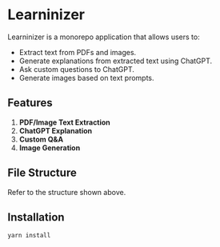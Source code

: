 # Learninizer

Learninizer is a monorepo application that allows users to:
- Extract text from PDFs and images.
- Generate explanations from extracted text using ChatGPT.
- Ask custom questions to ChatGPT.
- Generate images based on text prompts.

## Features
1. **PDF/Image Text Extraction**
2. **ChatGPT Explanation**
3. **Custom Q&A**
4. **Image Generation**

## File Structure
Refer to the structure shown above.

## Installation
```bash
yarn install
